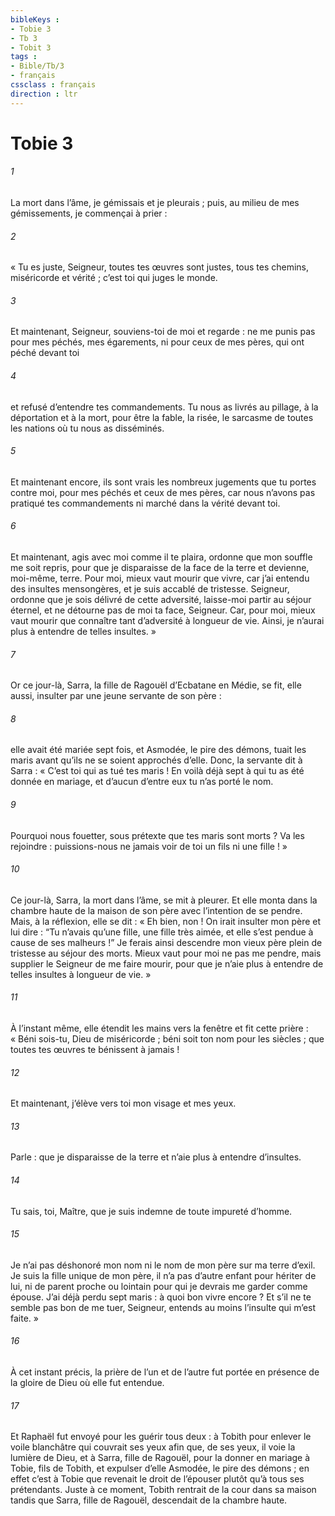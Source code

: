 ```yaml
---
bibleKeys : 
- Tobie 3
- Tb 3
- Tobit 3
tags : 
- Bible/Tb/3
- français
cssclass : français
direction : ltr
---
```


# Tobie 3

###### 1
La mort dans l’âme, je gémissais et je pleurais ; puis, au milieu de mes gémissements, je commençai à prier :
###### 2
« Tu es juste, Seigneur,
toutes tes œuvres sont justes,
tous tes chemins, miséricorde et vérité ;
c’est toi qui juges le monde.
###### 3
Et maintenant, Seigneur,
souviens-toi de moi et regarde :
ne me punis pas pour mes péchés, mes égarements,
ni pour ceux de mes pères, qui ont péché devant toi
###### 4
et refusé d’entendre tes commandements.
Tu nous as livrés au pillage,
à la déportation et à la mort,
pour être la fable, la risée, le sarcasme
de toutes les nations où tu nous as disséminés.
###### 5
Et maintenant encore, ils sont vrais
les nombreux jugements que tu portes contre moi,
pour mes péchés et ceux de mes pères,
car nous n’avons pas pratiqué tes commandements
ni marché dans la vérité devant toi.
###### 6
Et maintenant, agis avec moi comme il te plaira,
ordonne que mon souffle me soit repris,
pour que je disparaisse de la face de la terre
et devienne, moi-même, terre.
Pour moi, mieux vaut mourir que vivre,
car j’ai entendu des insultes mensongères,
et je suis accablé de tristesse.
Seigneur, ordonne
que je sois délivré de cette adversité,
laisse-moi partir au séjour éternel,
et ne détourne pas de moi ta face, Seigneur.
Car, pour moi, mieux vaut mourir
que connaître tant d’adversité à longueur de vie.
Ainsi, je n’aurai plus à entendre
de telles insultes. »
###### 7
Or ce jour-là, Sarra, la fille de Ragouël d’Ecbatane en Médie, se fit, elle aussi, insulter par une jeune servante de son père :
###### 8
elle avait été mariée sept fois, et Asmodée, le pire des démons, tuait les maris avant qu’ils ne se soient approchés d’elle. Donc, la servante dit à Sarra : « C’est toi qui as tué tes maris ! En voilà déjà sept à qui tu as été donnée en mariage, et d’aucun d’entre eux tu n’as porté le nom.
###### 9
Pourquoi nous fouetter, sous prétexte que tes maris sont morts ? Va les rejoindre : puissions-nous ne jamais voir de toi un fils ni une fille ! »
###### 10
Ce jour-là, Sarra, la mort dans l’âme, se mit à pleurer. Et elle monta dans la chambre haute de la maison de son père avec l’intention de se pendre. Mais, à la réflexion, elle se dit : « Eh bien, non ! On irait insulter mon père et lui dire : “Tu n’avais qu’une fille, une fille très aimée, et elle s’est pendue à cause de ses malheurs !” Je ferais ainsi descendre mon vieux père plein de tristesse au séjour des morts. Mieux vaut pour moi ne pas me pendre, mais supplier le Seigneur de me faire mourir, pour que je n’aie plus à entendre de telles insultes à longueur de vie. »
###### 11
À l’instant même, elle étendit les mains vers la fenêtre et fit cette prière :
« Béni sois-tu, Dieu de miséricorde ;
béni soit ton nom pour les siècles ;
que toutes tes œuvres te bénissent à jamais !
###### 12
Et maintenant, j’élève vers toi
mon visage et mes yeux.
###### 13
Parle : que je disparaisse de la terre
et n’aie plus à entendre d’insultes.
###### 14
Tu sais, toi, Maître, que je suis indemne
de toute impureté d’homme.
###### 15
Je n’ai pas déshonoré mon nom
ni le nom de mon père sur ma terre d’exil.
Je suis la fille unique de mon père,
il n’a pas d’autre enfant pour hériter de lui,
ni de parent proche ou lointain
pour qui je devrais me garder comme épouse.
J’ai déjà perdu sept maris :
à quoi bon vivre encore ?
Et s’il ne te semble pas bon de me tuer, Seigneur,
entends au moins l’insulte qui m’est faite. »
###### 16
À cet instant précis, la prière de l’un et de l’autre fut portée en présence de la gloire de Dieu où elle fut entendue.
###### 17
Et Raphaël fut envoyé pour les guérir tous deux : à Tobith pour enlever le voile blanchâtre qui couvrait ses yeux afin que, de ses yeux, il voie la lumière de Dieu, et à Sarra, fille de Ragouël, pour la donner en mariage à Tobie, fils de Tobith, et expulser d’elle Asmodée, le pire des démons ; en effet c’est à Tobie que revenait le droit de l’épouser plutôt qu’à tous ses prétendants.
Juste à ce moment, Tobith rentrait de la cour dans sa maison tandis que Sarra, fille de Ragouël, descendait de la chambre haute.
